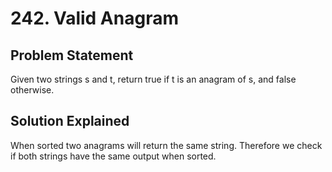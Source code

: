 # 242. Valid Anagram

## Problem Statement

Given two strings s and t, return true if t is an anagram of s, and false otherwise.

## Solution Explained

When sorted two anagrams will return the same string. Therefore we check if both strings have the same output when sorted.
